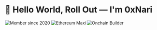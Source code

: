 # 🤖 Hello World, Roll Out — I'm 0xNari 

![Member since 2020](https://img.shields.io/badge/Member%20Since-2020-blue?style=for-the-badge)
![Ethereum Maxi](https://img.shields.io/badge/Ethereum-Maxi-purple?logo=ethereum&style=for-the-badge)
![Onchain Builder](https://img.shields.io/badge/Onchain-Builder-orange?style=for-the-badge)
